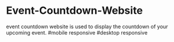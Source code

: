 # Event-Countdown-Website
event countdown website is used to display the countdown of your upcoming event. #mobile responsive #desktop responsive
